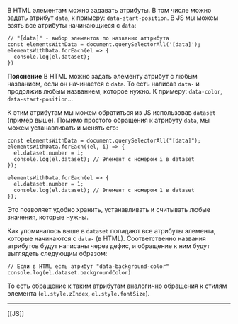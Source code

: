 В HTML элементам можно задавать атрибуты. В том числе можно задать атрибут `data`, к примеру: `data-start-position`. В JS мы можем взять все атрибуты начинающиеся с `data`:
```
// "[data]" - выбор элементов по названию аттрибута
const elementsWithData = document.querySelectorAll('[data]');
elementsWithData.forEach(el => {
  console.log(el.dataset);
})
```

**Пояснение**
В HTML можно задать элементу атрибут с любым названием, если он начинается с `data`. То есть написав `data-` и продолжив любым названием, которое нужно. 
К примеру:
`data-color`, `data-start-position`...

К этим атрибутам мы можем обратиться из JS использовав `dataset` (пример выше). Помимо простого обращения к атрибуту `data`, мы можем устанавливать и менять его:
```
const elementsWithData = document.querySelectorAll("[data]");
elementsWithData.forEach((el, i) => {
  el.dataset.number = i;
  console.log(el.dataset); // Элемент с номером i в dataset
});
```

```
elementsWithData.forEach(el => {
  el.dataset.number = 1;
  console.log(el.dataset); // Элемент с номером 1 в dataset
});
```

Это позволяет удобно хранить, устанавливать и считывать любые значения, которые нужны.

Как упоминалось выше в `dataset` попадают все атрибуты элемента, которые начинаются с `data-` (в HTML). Соответственно названия атрибутов будут написаны через дефис, и обращение к ним будут выглядеть следующим образом: 
```
// Если в HTML есть атрибут "data-background-color"
console.log(el.dataset.backgroundColor)
```

То есть обращение к таким атрибутам аналогично обращения к стилям элемента (`el.style.zIndex`, `el.style.fontSize`).


---
[[JS]]